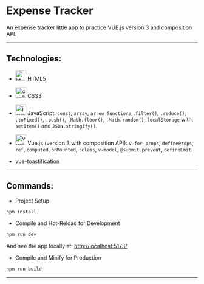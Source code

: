 # Expense Tracker

An expense tracker little app to practice VUE.js version 3 and composition API.

---

## Technologies:

- <img width="28" height="28" src="https://img.icons8.com/color/28/html-5--v1.png" alt="html-5--v1"/> HTML5

- <img width="28" height="28" src="https://img.icons8.com/color/28/css3.png" alt="css3"/> CSS3

- <img width="28" height="28" src="https://img.icons8.com/color/28/javascript--v1.png" alt="javascript--v1"/> JavaScript: `const`, `array`, `arrow functions`,`.filter()`, `.reduce()`, `.toFixed()`, `.push()`, `.Math.floor()`, `.Math.random()`, `localStorage` with: `setItem()` and `JSON.stringify()`.

- <img width="28" height="28" src="https://img.icons8.com/fluency/28/vuejs.png" alt="vuejs"/> Vue.js (version 3 with composition API): `v-for`, `props`, `defineProps`, `ref`, `computed`, `onMounted`, `:class`, `v-model`, `@submit.prevent`, `defineEmit`.

- vue-toastification

---

## Commands:

- Project Setup

```sh
npm install
```

- Compile and Hot-Reload for Development

```sh
npm run dev
```

And see the app locally at: [http://localhost:5173/](http://localhost:5173/)

- Compile and Minify for Production

```sh
npm run build
```

---